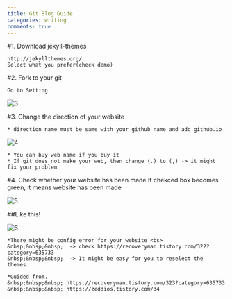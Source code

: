 ```yaml
---
title: Git Blog Guide
categories: writing
comments: true
---
```


#1. Download jekyll-themes
```
http://jekyllthemes.org/
Select what you prefer(check demo)
```

#2. Fork to your git
```
Go to Setting
```

![3](https://user-images.githubusercontent.com/59559270/112564772-32a90480-8e1f-11eb-9fc1-a4e034b104cd.png)

#3. Change the direction of your website

```
* direction name must be same with your github name and add github.io
```
![4](https://user-images.githubusercontent.com/59559270/112456325-026d5180-8d9e-11eb-9a39-4854d3bb4ebf.png)
```
* You can buy web name if you buy it
* If git does not make your web, then change (.) to (,) -> it might fix your problem
```

#4. Check whether your website has been made
	If chekced box becomes green, it means website has been made
    
![5](https://user-images.githubusercontent.com/59559270/112456449-20d34d00-8d9e-11eb-822d-d9b2a980f2c4.png)

##Like this!

![6](https://user-images.githubusercontent.com/59559270/112456999-a656fd00-8d9e-11eb-8b73-6abb13b0ee98.PNG)

```
*There might be config error for your website <bs>
&nbsp;&nbsp;&nbsp;	-> check https://recoveryman.tistory.com/322?category=635733 
&nbsp;&nbsp;&nbsp;	-> It might be easy for you to reselect the themes.
```
```
*Guided from.
&nbsp;&nbsp;&nbsp; https://recoveryman.tistory.com/323?category=635733
&nbsp;&nbsp;&nbsp; https://zeddios.tistory.com/34
```


